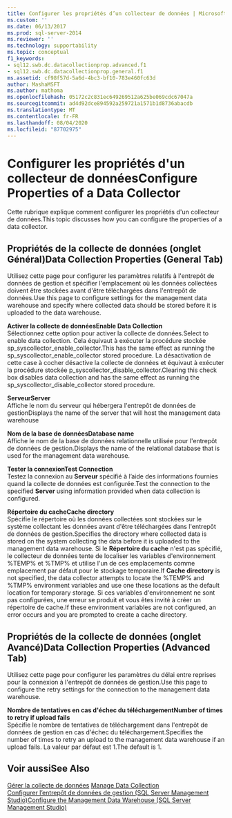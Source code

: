 ```yaml
---
title: Configurer les propriétés d’un collecteur de données | Microsoft Docs
ms.custom: ''
ms.date: 06/13/2017
ms.prod: sql-server-2014
ms.reviewer: ''
ms.technology: supportability
ms.topic: conceptual
f1_keywords:
- sql12.swb.dc.datacollectionprop.advanced.f1
- sql12.swb.dc.datacollectionprop.general.f1
ms.assetid: cf98f57d-5a6d-4bc3-bf10-783e460fc63d
author: MashaMSFT
ms.author: mathoma
ms.openlocfilehash: 05172c2c831ec649269512a625be069cdc67047a
ms.sourcegitcommit: ad4d92dce894592a259721a1571b1d8736abacdb
ms.translationtype: MT
ms.contentlocale: fr-FR
ms.lasthandoff: 08/04/2020
ms.locfileid: "87702975"
---
```

# <a name="configure-properties-of-a-data-collector"></a><span data-ttu-id="c43ba-102">Configurer les propriétés d'un collecteur de données</span><span class="sxs-lookup"><span data-stu-id="c43ba-102">Configure Properties of a Data Collector</span></span>
  <span data-ttu-id="c43ba-103">Cette rubrique explique comment configurer les propriétés d'un collecteur de données.</span><span class="sxs-lookup"><span data-stu-id="c43ba-103">This topic discusses how you can configure the properties of a data collector.</span></span>  
  
## <a name="data-collection-properties-general-tab"></a><span data-ttu-id="c43ba-104">Propriétés de la collecte de données (onglet Général)</span><span class="sxs-lookup"><span data-stu-id="c43ba-104">Data Collection Properties (General Tab)</span></span>  
 <span data-ttu-id="c43ba-105">Utilisez cette page pour configurer les paramètres relatifs à l'entrepôt de données de gestion et spécifier l'emplacement où les données collectées doivent être stockées avant d'être téléchargées dans l'entrepôt de données.</span><span class="sxs-lookup"><span data-stu-id="c43ba-105">Use this page to configure settings for the management data warehouse and specify where collected data should be stored before it is uploaded to the data warehouse.</span></span>  
  
 <span data-ttu-id="c43ba-106">**Activer la collecte de données**</span><span class="sxs-lookup"><span data-stu-id="c43ba-106">**Enable Data Collection**</span></span>  
 <span data-ttu-id="c43ba-107">Sélectionnez cette option pour activer la collecte de données.</span><span class="sxs-lookup"><span data-stu-id="c43ba-107">Select to enable data collection.</span></span> <span data-ttu-id="c43ba-108">Cela équivaut à exécuter la procédure stockée sp_syscollector_enable_collector.</span><span class="sxs-lookup"><span data-stu-id="c43ba-108">This has the same effect as running the sp_syscollector_enable_collector stored procedure.</span></span> <span data-ttu-id="c43ba-109">La désactivation de cette case à cocher désactive la collecte de données et équivaut à exécuter la procédure stockée p_syscollector_disable_collector.</span><span class="sxs-lookup"><span data-stu-id="c43ba-109">Clearing this check box disables data collection and has the same effect as running the sp_syscollector_disable_collector stored procedure.</span></span>  
  
 <span data-ttu-id="c43ba-110">**Serveur**</span><span class="sxs-lookup"><span data-stu-id="c43ba-110">**Server**</span></span>  
 <span data-ttu-id="c43ba-111">Affiche le nom du serveur qui hébergera l'entrepôt de données de gestion</span><span class="sxs-lookup"><span data-stu-id="c43ba-111">Displays the name of the server that will host the management data warehouse</span></span>  
  
 <span data-ttu-id="c43ba-112">**Nom de la base de données**</span><span class="sxs-lookup"><span data-stu-id="c43ba-112">**Database name**</span></span>  
 <span data-ttu-id="c43ba-113">Affiche le nom de la base de données relationnelle utilisée pour l'entrepôt de données de gestion.</span><span class="sxs-lookup"><span data-stu-id="c43ba-113">Displays the name of the relational database that is used for the management data warehouse.</span></span>  
  
 <span data-ttu-id="c43ba-114">**Tester la connexion**</span><span class="sxs-lookup"><span data-stu-id="c43ba-114">**Test Connection**</span></span>  
 <span data-ttu-id="c43ba-115">Testez la connexion au **Serveur** spécifié à l’aide des informations fournies quand la collecte de données est configurée.</span><span class="sxs-lookup"><span data-stu-id="c43ba-115">Test the connection to the specified **Server** using information provided when data collection is configured.</span></span>  
  
 <span data-ttu-id="c43ba-116">**Répertoire du cache**</span><span class="sxs-lookup"><span data-stu-id="c43ba-116">**Cache directory**</span></span>  
 <span data-ttu-id="c43ba-117">Spécifie le répertoire où les données collectées sont stockées sur le système collectant les données avant d'être téléchargées dans l'entrepôt de données de gestion.</span><span class="sxs-lookup"><span data-stu-id="c43ba-117">Specifies the directory where collected data is stored on the system collecting the data before it is uploaded to the management data warehouse.</span></span> <span data-ttu-id="c43ba-118">Si le **Répertoire du cache** n'est pas spécifié, le collecteur de données tente de localiser les variables d'environnement %TEMP% et %TMP% et utilise l'un de ces emplacements comme emplacement par défaut pour le stockage temporaire.</span><span class="sxs-lookup"><span data-stu-id="c43ba-118">If **Cache directory** is not specified, the data collector attempts to locate the %TEMP% and %TMP% environment variables and use one these locations as the default location for temporary storage.</span></span> <span data-ttu-id="c43ba-119">Si ces variables d'environnement ne sont pas configurées, une erreur se produit et vous êtes invité à créer un répertoire de cache.</span><span class="sxs-lookup"><span data-stu-id="c43ba-119">If these environment variables are not configured, an error occurs and you are prompted to create a cache directory.</span></span>  
  
## <a name="data-collection-properties-advanced-tab"></a><span data-ttu-id="c43ba-120">Propriétés de la collecte de données (onglet Avancé)</span><span class="sxs-lookup"><span data-stu-id="c43ba-120">Data Collection Properties (Advanced Tab)</span></span>  
 <span data-ttu-id="c43ba-121">Utilisez cette page pour configurer les paramètres du délai entre reprises pour la connexion à l'entrepôt de données de gestion.</span><span class="sxs-lookup"><span data-stu-id="c43ba-121">Use this page to configure the retry settings for the connection to the management data warehouse.</span></span>  
  
 <span data-ttu-id="c43ba-122">**Nombre de tentatives en cas d'échec du téléchargement**</span><span class="sxs-lookup"><span data-stu-id="c43ba-122">**Number of times to retry if upload fails**</span></span>  
 <span data-ttu-id="c43ba-123">Spécifie le nombre de tentatives de téléchargement dans l'entrepôt de données de gestion en cas d'échec du téléchargement.</span><span class="sxs-lookup"><span data-stu-id="c43ba-123">Specifies the number of times to retry an upload to the management data warehouse if an upload fails.</span></span> <span data-ttu-id="c43ba-124">La valeur par défaut est 1.</span><span class="sxs-lookup"><span data-stu-id="c43ba-124">The default is 1.</span></span>  
  
## <a name="see-also"></a><span data-ttu-id="c43ba-125">Voir aussi</span><span class="sxs-lookup"><span data-stu-id="c43ba-125">See Also</span></span>  
 <span data-ttu-id="c43ba-126">[Gérer la collecte de données](data-collection.md) </span><span class="sxs-lookup"><span data-stu-id="c43ba-126">[Manage Data Collection](data-collection.md) </span></span>  
 [<span data-ttu-id="c43ba-127">Configurer l’entrepôt de données de gestion &#40;SQL Server Management Studio&#41;</span><span class="sxs-lookup"><span data-stu-id="c43ba-127">Configure the Management Data Warehouse &#40;SQL Server Management Studio&#41;</span></span>](configure-the-management-data-warehouse-sql-server-management-studio.md)  
  
  
